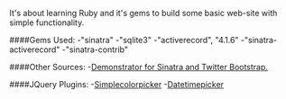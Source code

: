 It's about learning Ruby and it's gems to build some basic web-site with simple functionality.

####Gems Used:
-"sinatra"
-"sqlite3"
-"activerecord", "4.1.6"
-"sinatra-activerecord"
-"sinatra-contrib"

####Other Sources:
-[Demonstrator for Sinatra and Twitter Bootstrap.](https://github.com/bootstrap-ruby/sinatra-bootstrap/)

####JQuery Plugins:
-[Simplecolorpicker](https://github.com/tkrotoff/jquery-simplecolorpicker)
-[Datetimepicker](https://github.com/xdan/datetimepicker)
